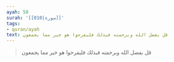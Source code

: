 ```yaml
---
ayah: 58
surah: '[[010|سورة]]'
tags:
- quran/ayah
text: قل بفضل الله وبرحمته فبذلك فليفرحوا هو خير مما يجمعون
---
```

> قل بفضل الله وبرحمته فبذلك فليفرحوا هو خير مما يجمعون

